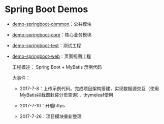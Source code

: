 # Spring Boot Demos

- [demo-springboot-common](https://github.com/lgfei/demos/tree/master/demo-springboot/demo-springboot-common)：公共模块
- [demo-springboot-core](https://github.com/lgfei/demos/tree/master/demo-springboot/demo-springboot-core)：核心业务模块
- [demo-springboot-test](https://github.com/lgfei/demos/tree/master/demo-springboot/demo-springboot-test)：测试工程
- [demo-springboot-web](https://github.com/lgfei/demos/tree/master/demo-springboot/demo-springboot-web)：页面视图工程
	
	工程概述： Spring Boot + MyBatis 示例代码

	大事件：

	- 2017-7-8：上传示例代码。完成项目架构搭建，实现数据源交互（使用MyBatis拦截器封装分页查询），thymeleaf使用

	- 2017-7-10：开启https
	
	- 2017-7-26：项目模块重新整理